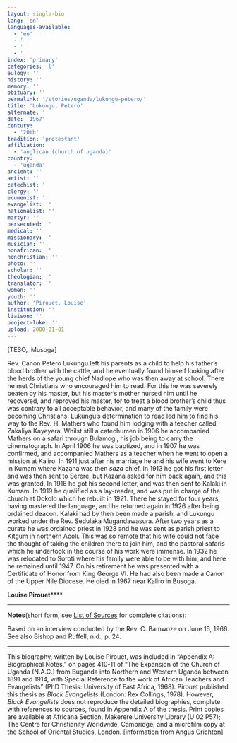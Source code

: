 ```yaml
---
layout: single-bio
lang: 'en'
languages-available:
  - 'en'
  - ' '
  - ' '
  - ' '
index: 'primary'
categories: 'l'
eulogy: ''
history: ''
memory: ''
obituary: ''
permalink: '/stories/uganda/lukungu-petero/'
title: 'Lukungu, Petero'
alternate: ''
date: '1967'
century:
  - '20th'
tradition: 'protestant'
affiliation:
  - 'anglican (church of uganda)'
country:
  - 'uganda'
ancient: ''
artist: ''
catechist: ''
clergy: ''
ecumenist: ''
evangelist: ''
nationalist: ''
martyr: ''
persecuted: ''
medical: ''
missionary: ''
musician: ''
nonafrican: ''
nonchristian: ''
photo: ''
scholar: ''
theologian: ''
translator: ''
women: ''
youth: ''
author: 'Pirouet, Louise'
institution: ''
liaison: ''
project-luke: ''
upload: 2000-01-01
---
```



[TESO,  Musoga]

Rev. Canon Petero Lukungu left his parents as a child to  help his father&rsquo;s blood brother with the cattle, and he eventually found  himself looking after the herds of the young chief Nadiope who was then away at  school. There he met Christians who encouraged him to read. For this he was  severely beaten by his master, but his master&rsquo;s mother nursed him until he  recovered, and reproved his master, for to treat a blood brother&rsquo;s child thus  was contrary to all acceptable behavior, and many of the family were becoming  Christians. Lukungu&rsquo;s determination to read led him to find his way to the Rev.  H. Mathers who found him lodging with a teacher called Zakaliya Kayeyera.  Whilst still a catechumen in 1906 he accompanied Mathers on a safari through  Bulamogi, his job being to carry the cinematograph. In April 1906 he was  baptized, and in 1907 he was confirmed, and accompanied Mathers as a teacher  when he went to open a mission at Kaliro. In 1911 just after his marriage he  and his wife went to Kere in Kumam where Kazana was then *saza* chief. In  1913 he got his first letter and was then sent to Serere, but Kazana asked for  him back again, and this was granted. In 1916 he got his second letter, and was  then sent to Kalaki in Kumam. In 1919 he qualified as a lay-reader, and was put  in charge of the church at Dokolo which he rebuilt in 1921. There he stayed for  four years, having mastered the language, and he returned again in 1926 after  being ordained deacon. Kalaki had by then been made a parish, and Lukungu  worked under the Rev. Sedulaka Mugandawasura. After two years as a curate he  was ordained priest in 1928 and he was sent as parish priest to Kitgum in  northern Acoli. This was so remote that his wife could not face the thought of  taking the children there to join him, and the pastoral safaris which he  undertook in the course of his work were immense. In 1932 he was relocated to  Soroti where his family were able to be with him, and here he remained until  1947. On his retirement he was presented with a Certificate of Honor from King  George VI. He had also been made a Canon of the Upper Nile Diocese. He died in  1967 near Kaliro in Busoga.

**Louise Pirouet******

---

**Notes**(short  form; see [List of  Sources](Pirouet_AppendixA_Sources.html) for complete citations):

Based on an interview conducted by the Rev. C. Bamwoze on  June 16, 1966. See also Bishop and Ruffell, n.d., p. 24.

---

This biography, written by Louise Pirouet, was included in &ldquo;Appendix A: Biographical Notes,&rdquo;  on pages 410-11 of &ldquo;The  Expansion of the Church of Uganda (N.A.C.) from Buganda into Northern and  Western Uganda between 1891 and 1914, with Special Reference to the work of  African Teachers and Evangelists&rdquo; (PhD Thesis: University of East Africa,  1968). Pirouet published this thesis as *Black  Evangelists* (London: Rex Collings, 1978). However, *Black  Evangelists* does not reproduce the detailed biographies, complete with  references to sources, found in Appendix A of the thesis. Print copies are  available at Africana Section, Makerere University Library (U 02 P57); The Centre for Christianity  Worldwide, Cambridge; and a microfilm copy at the School of Oriental Studies,  London. [information from Angus Crichton]